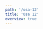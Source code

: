 ```yaml
---
path: '/osa-12'
title: 'Osa 12'
overview: true
---
```


<pages-in-this-section></pages-in-this-section>

<exercises-in-this-section></exercises-in-this-section>
